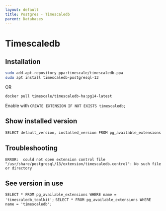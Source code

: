 ```yaml
---
layout: default
title: Postgres - Timescaledb
parent: Databases
---
```


# Timescaledb

## Installation

```bash
sudo add-apt-repository ppa:timescale/timescaledb-ppa
sudo apt install timescaledb-postgresql-13
```

OR

```bash
docker pull timescale/timescaledb-ha:pg14-latest
```

Enable with `CREATE EXTENSION IF NOT EXISTS timescaledb;`

## Show installed version

```bash
SELECT default_version, installed_version FROM pg_available_extensions where name = 'timescaledb';
```


## Troubleshooting

`ERROR:  could not open extension control file "/usr/share/postgresql/13/extension/timescaledb.control":
No such file or directory`

## See version in use

`SELECT * FROM pg_available_extensions WHERE name = 'timescaledb_toolkit';`
`SELECT * FROM pg_available_extensions WHERE name = 'timescaledb';`
